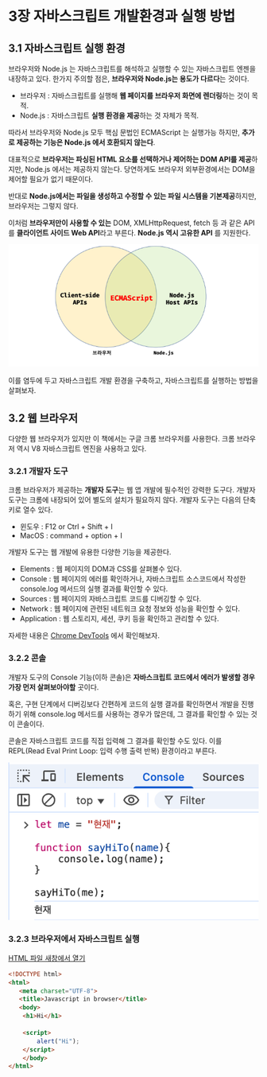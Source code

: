 # 3장 자바스크립트 개발환경과 실행 방법

## 3.1 자바스크립트 실행 환경

브라우저와 Node.js 는 자바스크립트를 해석하고 실행할 수 있는 자바스크립트 엔젠을 내장하고 있다. 한가지 주의할 점은, **브라우저와 Node.js는 용도가 다르다**는 것이다. 

- 브라우저 : 자바스크립트를 실행해 **웹 페이지를 브라우저 화면에 렌더링**하는 것이 목적.
- Node.js : 자바스크립트 **실행 환경을 제공**하는 것 자체가 목적.

따라서 브라우저와 Node.js 모두 핵심 문법인 ECMAScript 는 실행가능 하지만, **추가로 제공하는 기능은 Node.js 에서 호환되지 않는다**.

대표적으로 **브라우저는 파싱된 HTML 요소를 선택하거나 제어하는 DOM API를 제공**하지만, Node.js 에서는 제공하지 않는다. 당연하게도 브라우저 외부환경에서는 DOM을 제어할 필요가 없기 때문이다.

반대로 **Node.js에서는 파일을 생성하고 수정할 수 있는 파일 시스템을 기본제공**하지만, 브라우저는 그렇지 않다.

이처럼 **브라우저만이 사용할 수 있는** DOM, XMLHttpRequest, fetch 등 과 같은 API를 **클라이언트 사이드 Web API**라고 부른다. **Node.js 역시 고유한 API** 를 지원한다.

![alt text](/img/chapter3/browser-and-nodejs.png)

이를 염두에 두고 자바스크립트 개발 환경을 구축하고, 자바스크립트를 실행하는 방법을 살펴보자.

## 3.2 웹 브라우저

다양한 웹 브라우저가 있지만 이 책에서는 구글 크롬 브라우저를 사용한다. 크롬 브라우저 역시 V8 자바스크립트 엔진을 사용하고 있다.

### 3.2.1 개발자 도구

크롬 브라우저가 제공하는 **개발자 도구**는 웹 앱 개발에 필수적인 강력한 도구다. 개발자 도구는 크롬에 내장되어 있어 별도의 설치가 필요하지 않다. 개발자 도구는 다음의 단축키로 열수 있다.

- 윈도우 : F12 or Ctrl + Shift + I
- MacOS : command + option + I

개발자 도구는 웹 개발에 유용한 다양한 기능을 제공한다. 

- Elements : 웹 페이지의 DOM과 CSS를 살펴볼수 있다.
- Console : 웹 페이지의 에러를 확인하거나, 자바스크립트 소스코드에서 작성한 console.log 메서드의 실행 결과를 확인할 수 있다.
- Sources : 웹 페이지의 자바스크립트 코드를 디버깅할 수 있다.
- Network : 웹 페이지에 관련된 네트워크 요청 정보와 성능을 확인할 수 있다.
- Application : 웹 스토리지, 세션, 쿠키 등을 확인하고 관리할 수 있다.

자세한 내용은 [Chrome DevTools](https://developer.chrome.com/docs/devtools/overview?hl=ko) 에서 확인해보자.

### 3.2.2 콘솔

개발자 도구의 Console 기능(이하 콘솔)은 **자바스크립트 코드에서 에러가 발생할 경우 가장 먼저 살펴보아야할** 곳이다.

혹은, 구현 단계에서 디버깅보다 간편하게 코드의 실행 결과를 확인하면서 개발을 진행하기 위해 console.log 메서드를 사용하는 경우가 많은데, 그 결과를 확인할 수 있는 것이 콘솔이다.

콘솔은 자바스크립트 코드를 직접 입력해 그 결과를 확인할 수도 있다. 이를 REPL(Read Eval Print Loop: 입력 수행 출력 반복) 환경이라고 부른다.

<p align="center">
  <img src="img/chapter3/console.png" alt="설명" />
</p>

### 3.2.3 브라우저에서 자바스크립트 실행

<a href="./hi.html" target="_blank" rel="noopener noreferrer">HTML 파일 새창에서 열기
</a>

```html
<!DOCTYPE html>
<html>
   <meta charset="UTF-8"> 
   <title>Javascript in browser</title>
   <body>
    <h1>Hi</h1>

    <script>
        alert("Hi");
    </script>
    </body>
</html>
```
